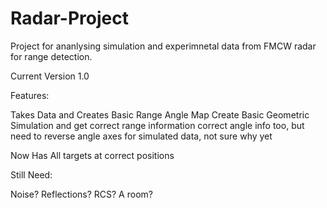 # Radar-Project
Project for ananlysing simulation and experimnetal data from FMCW radar for range detection.


Current Version 1.0

Features:

Takes Data and Creates Basic Range Angle Map
Create Basic Geometric Simulation and get correct range information
correct angle info too, but need to reverse angle axes for simulated data, not sure why yet

Now Has All targets at correct positions

Still Need:

Noise?
Reflections?
RCS?
A room?


